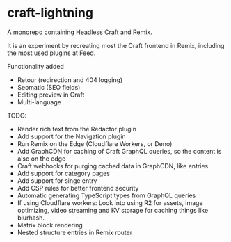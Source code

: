 # craft-lightning

A monorepo containing Headless Craft and Remix. 

It is an experiment by recreating most the Craft frontend in Remix, including the most used plugins at Feed. 

Functionality added
* Retour (redirection and 404 logging)
* Seomatic (SEO fields)
* Editing preview in Craft
* Multi-language

TODO:
* Render rich text from the Redactor plugin
* Add support for the Navigation plugin
* Run Remix on the Edge (Cloudflare Workers, or Deno)
* Add GraphCDN for caching of Craft GraphQL queries, so the content is also on the edge
* Craft webhooks for purging cached data in GraphCDN, like entries
* Add support for category pages
* Add support for singe entry
* Add CSP rules for better frontend security
* Automatic generating TypeScript types from GraphQL queries
* If using Cloudflare workers: Look into using R2 for assets, image optimizing, video streaming and KV storage for caching things like blurhash.
* Matrix block rendering
* Nested structure entries in Remix router
